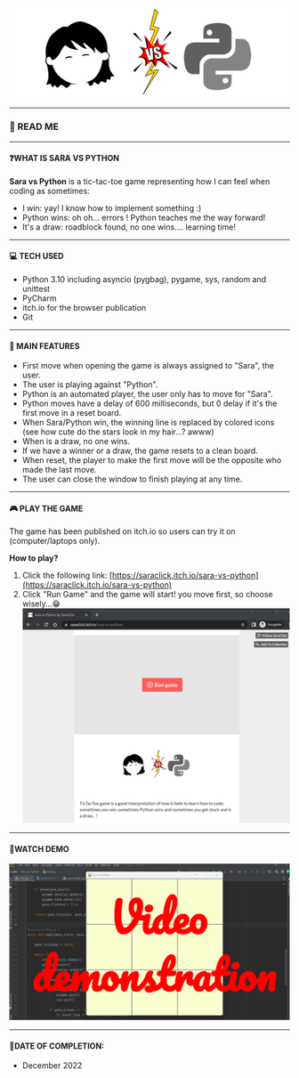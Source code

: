 
![alt text](files/vs_main.png)

---
### 👀 READ ME

----

#### ❓WHAT IS SARA VS PYTHON

**Sara vs Python** is a tic-tac-toe game representing how I can feel when coding as sometimes:
- I win: yay! I know how to implement something :)
- Python wins: oh oh... errors ! Python teaches me the way forward!
- It's a draw: roadblock found, no one wins.... learning time!

---

#### 💻 TECH USED

- Python 3.10 including asyncio (pygbag), pygame, sys, random and unittest
- PyCharm
- itch.io for the browser publication
- Git

---

#### 👾 MAIN FEATURES
- First move when opening the game is always assigned to "Sara", the user.
- The user is playing against "Python".
- Python is an automated player, the user only has to move for "Sara".
- Python moves have a delay of 600 milliseconds, but 0 delay if it's the first move in a reset board.
- When Sara/Python win, the winning line is replaced by colored icons (see how cute do the stars look in my hair...? awww)
- When is a draw, no one wins.
- If we have a winner or a draw, the game resets to a clean board. 
- When reset, the player to make the first move will be the opposite who made the last move.
- The user can close the window to finish playing at any time.

---

#### 🎮 PLAY THE GAME 
The game has been published on itch.io so users can try it on (computer/laptops only). 

**How to play?**

1. Click the following link: 
[https://saraclick.itch.io/sara-vs-python](https://saraclick.itch.io/sara-vs-python)
2. Click "Run Game" and the game will start! you move first, so choose wisely...😁  ![alt text](files/itch_game_browser.png)

---
#### 🎥WATCH DEMO

[![IMAGE ALT TEXT](files/demo_pic.png)](https://drive.google.com/file/d/1gPkcCMkknns_mOm5PCox81mpm34Q8vxX/view?usp=share_link "Sara vs Python - Demo")

---

#### 📆DATE OF COMPLETION:
- December 2022
